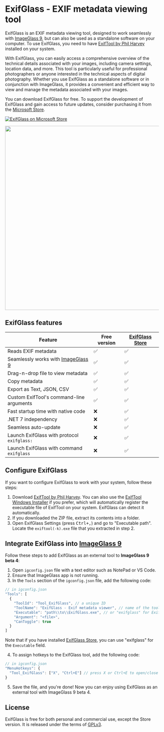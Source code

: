 ExifGlass - EXIF metadata viewing tool
===

ExifGlass is an EXIF metadata viewing tool, designed to work seamlessly with [ImageGlass 9](https://imageglass.org), but can also be used as a standalone software on your computer. To use ExifGlass, you need to have [ExifTool by Phil Harvey](https://exiftool.org) installed on your system.

With ExifGlass, you can easily access a comprehensive overview of the technical details associated with your images, including camera settings, location data, and more. This tool is particularly useful for professional photographers or anyone interested in the technical aspects of digital photography. Whether you use ExifGlass as a standalone software or in conjunction with ImageGlass, it provides a convenient and efficient way to view and manage the metadata associated with your images.

You can download ExifGlass for free. To support the development of ExifGlass and gain access to future updates, consider purchasing it from the [Microsoft Store](https://www.microsoft.com/store/productId/9MX8S9HZ57W8).

[![ExifGlass on Microsoft Store](https://user-images.githubusercontent.com/3154213/231506294-1baee922-3283-48a4-ba70-25662a4a90db.svg)](https://www.microsoft.com/store/productId/9MX8S9HZ57W8)

<img src="https://raw.githubusercontent.com/d2phap/ExifGlass/main/Screenshots/main.png" width="600" />

## ExifGlass features
| Feature | Free version | [ExifGlass Store](https://www.microsoft.com/store/productId/9MX8S9HZ57W8) | 
| -- | -- | -- |
| Reads EXIF metadata | ✅ | ✅ |
| Seamlessly works with [ImageGlass 9](https://imageglass.org) | ✅ | ✅ |
| Drag-n-drop file to view metadata | ✅ | ✅ |
| Copy metadata | ✅ | ✅ |
| Export as Text, JSON, CSV | ✅ | ✅ |
| Custom ExifTool's command-line arguments | ✅ | ✅ |
| Fast startup time with native code | ❌ | ✅ |
| .NET 7 independency | ❌ | ✅ |
| Seamless auto-update | ❌ | ✅ |
| Launch ExifGlass with protocol `exifglass:` | ❌ | ✅ |
| Launch ExifGlass with command `exifglass` | ❌ | ✅ |

## Configure ExifGlass
If you want to configure ExifGlass to work with your system, follow these steps:
1. Download [ExifTool by Phil Harvey](https://exiftool.org). You can also use the [ExifTool Windows Installer](https://oliverbetz.de/pages/Artikel/ExifTool-for-Windows#toc-3) if you prefer, which will automatically register the executable file of ExifTool on your system. ExifGlass can detect it automatically.
2. If you downloaded the ZIP file, extract its contents into a folder.
3. Open ExifGlass Settings (press <kbd>Ctrl+,</kbd>) and go to "Executable path". Locate the `exiftool(-k).exe` file that you extracted in step 2.

## Integrate ExifGlass into [ImageGlass 9](https://imageglass.org)
Follow these steps to add ExifGlass as an external tool to **ImageGlass 9 beta 4**:
1. Open `igconfig.json` file with a text editor such as NotePad or VS Code.
2. Ensure that ImageGlass app is not running.
3. In the `Tools` section of the `igconfig.json` file, add the following code:
```js
// in igconfig.json
"Tools": [
  {
    "ToolId": "Tool_ExifGlass", // a unique ID
    "ToolName": "ExifGlass - Exif metadata viewer", // name of the tool
    "Executable": "path\\to\\ExifGlass.exe", // or "exifglass" for ExifGlass Store
    "Argument": "<file>",
    "CanToggle": true
  }
]
```
Note that if you have installed [ExifGlass Store](https://www.microsoft.com/store/productId/9MX8S9HZ57W8), you can use "exifglass" for the `Executable` field.

4. To assign hotkeys to the ExifGlass tool, add the following code:
```js
// in igconfig.json
"MenuHotkeys": {
  "Tool_ExifGlass": ["X", "Ctrl+E"] // press X or Ctrl+E to open/close ExifGlass tool
}
```
5. Save the file, and you're done! Now you can enjoy using ExifGlass as an external tool with ImageGlass 9 beta 4.

## License
ExifGlass is free for both personal and commercial use, except the Store version. It is released under the terms of [GPLv3](https://github.com/d2phap/ExifGlass/blob/main/LICENSE).

